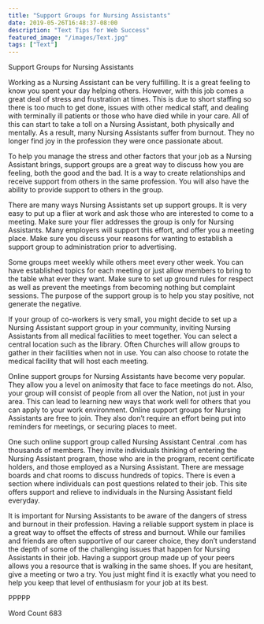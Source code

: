 ```yaml
---
title: "Support Groups for Nursing Assistants"
date: 2019-05-26T16:48:37-08:00
description: "Text Tips for Web Success"
featured_image: "/images/Text.jpg"
tags: ["Text"]
---
```


Support Groups for Nursing Assistants

Working as a Nursing Assistant can be very fulfilling. It is a great feeling to know you spent your day helping others. However, with this job comes a great deal of stress and frustration at times. This is due to short staffing so there is too much to get done, issues with other medical staff, and dealing with terminally ill patients or those who have died while in your care. All of this can start to take a toll on a Nursing Assistant, both physically and mentally. As a result, many Nursing Assistants suffer from burnout. They no longer find joy in the profession they were once passionate about.

To help you manage the stress and other factors that your job as a Nursing Assistant brings, support groups are a great way to discuss how you are feeling, both the good and the bad. It is a way to create relationships and receive support from others in the same profession. You will also have the ability to provide support to others in the group.

There are many ways Nursing Assistants set up support groups. It is very easy to put up a flier at work and ask those who are interested to come to a meeting. Make sure your flier addresses the group is only for Nursing Assistants. Many employers will support this effort, and offer you a meeting place. Make sure you discuss your reasons for wanting to establish a support group to administration prior to advertising.

 Some groups meet weekly while others meet every other week. You can have established topics for each meeting or just allow members to bring to the table what ever they want. Make sure to set up ground rules for respect as well as prevent the meetings from becoming nothing but complaint sessions. The purpose of the support group is to help you stay positive, not generate the negative.    

If your group of co-workers is very small, you might decide to set up a Nursing Assistant support group in your community, inviting Nursing Assistants from all medical facilities to meet together. You can select a central location such as the library. Often Churches will allow groups to gather in their facilities when not in use. You can also choose to rotate the medical facility that will host each meeting. 

Online support groups for Nursing Assistants have become very popular. They allow you a level on animosity that face to face meetings do not. Also, your group will consist of people from all over the Nation, not just in your area. This can lead to learning new ways that work well for others that you can apply to your work environment. Online support groups for Nursing Assistants are free to join. They also don’t require an effort being put into reminders for meetings, or securing places to meet. 

One such online support group called Nursing Assistant Central .com has thousands of members. They invite individuals thinking of entering the Nursing Assistant program, those who are in the program, recent certificate holders, and those employed as a Nursing Assistant. There are message boards and chat rooms to discuss hundreds of topics. There is even a section where individuals can post questions related to their job. This site offers support and relieve to individuals in the Nursing Assistant field everyday.

It is important for Nursing Assistants to be aware of the dangers of stress and burnout in their profession. Having a reliable support system in place is a great way to offset the effects of stress and burnout. While our families and friends are often supportive of our career choice, they don’t understand the depth of some of the challenging issues that happen for Nursing Assistants in their job. Having a support group made up of your peers allows you a resource that is walking in the same shoes. If you are hesitant, give a meeting or two a try. You just might find it is exactly what you need to help you keep that level of enthusiasm for your job at its best. 

PPPPP

Word Count 683






